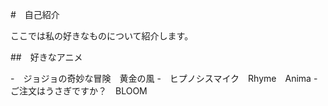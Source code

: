 #　自己紹介

ここでは私の好きなものについて紹介します。

##　好きなアニメ

-　ジョジョの奇妙な冒険　黄金の風
-　ヒプノシスマイク　Rhyme　Anima
-　ご注文はうさぎですか？　BLOOM